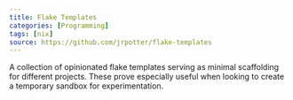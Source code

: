 ```yaml
---
title: Flake Templates
categories: [Programming]
tags: [nix]
source: https://github.com/jrpotter/flake-templates
---
```


A collection of opinionated flake templates serving as minimal scaffolding for
different projects. These prove especially useful when looking to create a
temporary sandbox for experimentation.
